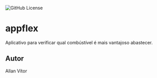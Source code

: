 ![GitHub License](https://img.shields.io/github/license/HupOpsVitor/appflex)


# appflex
Aplicativo para verificar qual combústível é mais vantajoso abastecer.
## Autor
Allan Vítor
